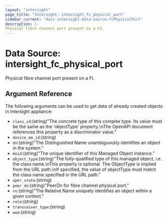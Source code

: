```yaml
---
layout: "intersight"
page_title: "Intersight: intersight_fc_physical_port"
sidebar_current: "docs-intersight-data-source-fcPhysicalPort"
description: |-
Physical fibre channel port present on a FI.
---
```


# Data Source: intersight_fc_physical_port
Physical fibre channel port present on a FI.
## Argument Reference
The following arguments can be used to get data of already created objects in Intersight appliance:
* `class_id`:(string)"The concrete type of this complex type. Its value must be the same as the 'objectType' property.\nThe OpenAPI document references this property as a discriminator value."
* `device_mo_id`:(string)
* `dn`:(string)"The Distinguished Name unambiguously identifies an object in the system."
* `moid`:(string)"The unique identifier of this Managed Object instance."
* `object_type`:(string)"The fully-qualified type of this managed object, i.e. the class name.\nThis property is optional. The ObjectType is implied from the URL path.\nIf specified, the value of objectType must match the class name specified in the URL path."
* `oper_state`:(string)
* `peer_dn`:(string)"PeerDn for fibre channel physical port."
* `rn`:(string)"The Relative Name uniquely identifies an object within a given context."
* `role`:(string)
* `transceiver_type`:(string)
* `wwn`:(string)
